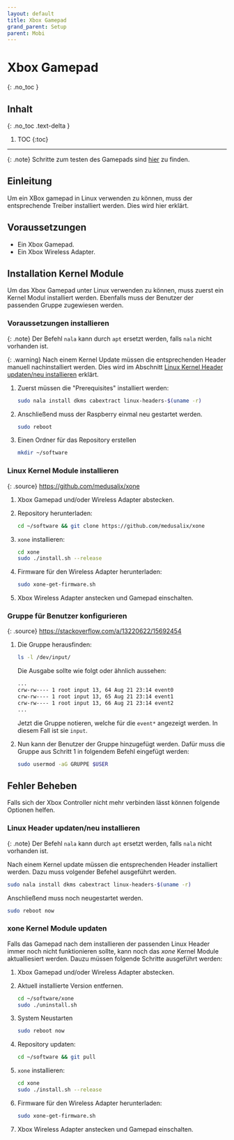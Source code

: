```yaml
---
layout: default
title: Xbox Gamepad
grand_parent: Setup
parent: Mobi
---
```


# Xbox Gamepad
{: .no_toc }

## Inhalt
{: .no_toc .text-delta }

1. TOC
{:toc}

---

{: .note}
Schritte zum testen des Gamepads sind [hier]({{site.url}}/tutorials/gamepad/gamepad-node.html#testen-des-gamepads) zu finden.

## Einleitung

Um ein XBox gamepad in Linux verwenden zu können, muss der entsprechende Treiber installiert werden.
Dies wird hier erklärt.

## Voraussetzungen

- Ein Xbox Gamepad.
- Ein Xbox Wireless Adapter.

## Installation Kernel Module

Um das Xbox Gamepad unter Linux verwenden zu können, muss zuerst ein Kernel Modul installiert werden.
Ebenfalls muss der Benutzer der passenden Gruppe zugewiesen werden.

### Voraussetzungen installieren

{: .note}
Der Befehl `nala` kann durch `apt` ersetzt werden, falls `nala` nicht vorhanden ist.

{: .warning}
Nach einem Kernel Update müssen die entsprechenden Header manuell nachinstalliert werden.
Dies wird im Abschnitt [Linux Kernel Header updaten/neu installieren](#linux-header-updatenneu-installieren) erklärt.

1. Zuerst müssen die "Prerequisites" installiert werden:

   ```bash
   sudo nala install dkms cabextract linux-headers-$(uname -r)
   ```

2. Anschließend muss der Raspberry einmal neu gestartet werden.

   ```bash
   sudo reboot
   ```

3. Einen Ordner für das Repository erstellen

   ```bash
   mkdir ~/software
   ```

### Linux Kernel Module installieren

{: .source}
<https://github.com/medusalix/xone>

1. Xbox Gamepad und/oder Wireless Adapter abstecken.

2. Repository herunterladen:

   ```bash
   cd ~/software && git clone https://github.com/medusalix/xone
   ```

3. `xone` installieren:

   ```bash
   cd xone
   sudo ./install.sh --release
   ```

4. Firmware für den Wireless Adapter herunterladen:

   ```bash
   sudo xone-get-firmware.sh
   ```

5. Xbox Wireless Adapter anstecken und Gamepad einschalten.

### Gruppe für Benutzer konfigurieren

{: .source}
<https://stackoverflow.com/a/13220622/15692454>

1. Die Gruppe herausfinden:

   ```bash
   ls -l /dev/input/
   ```

   Die Ausgabe sollte wie folgt oder ähnlich aussehen:

   ```bash
   ...
   crw-rw---- 1 root input 13, 64 Aug 21 23:14 event0
   crw-rw---- 1 root input 13, 65 Aug 21 23:14 event1
   crw-rw---- 1 root input 13, 66 Aug 21 23:14 event2
   ...
   ```

   Jetzt die Gruppe notieren, welche für die `event*` angezeigt werden. In diesem Fall ist sie `input`.

2. Nun kann der Benutzer der Gruppe hinzugefügt werden. Dafür muss die Gruppe aus Schritt 1 in folgendem Befehl eingefügt werden:

   ```bash
   sudo usermod -aG GRUPPE $USER
   ```

## Fehler Beheben

Falls sich der Xbox Controller nicht mehr verbinden lässt können folgende Optionen helfen.

### Linux Header updaten/neu installieren

{: .note}
Der Befehl `nala` kann durch `apt` ersetzt werden, falls `nala` nicht vorhanden ist.

Nach einem Kernel update müssen die entsprechenden Header installiert werden.
Dazu muss volgender Befehel ausgeführt werden.

```bash
sudo nala install dkms cabextract linux-headers-$(uname -r)
```

Anschließend muss noch neugestartet werden.

``` bash
sudo reboot now
```

### xone Kernel Module updaten

Falls das Gamepad nach dem installieren der passenden Linux Header immer noch nicht funktionieren sollte,
kann noch das *xone* Kernel Module aktualliesiert werden.
Dauzu müssen folgende Schritte ausgeführt werden:

1. Xbox Gamepad und/oder Wireless Adapter abstecken.

2. Aktuell installierte Version entfernen.

   ```bash
   cd ~/software/xone
   sudo ./uninstall.sh
   ```

3. System Neustarten

   ```bash
   sudo reboot now
   ```

4. Repository updaten:

   ```bash
   cd ~/software && git pull
   ```

5. `xone` installieren:

   ```bash
   cd xone
   sudo ./install.sh --release
   ```

6. Firmware für den Wireless Adapter herunterladen:

   ```bash
   sudo xone-get-firmware.sh
   ```

7. Xbox Wireless Adapter anstecken und Gamepad einschalten.
